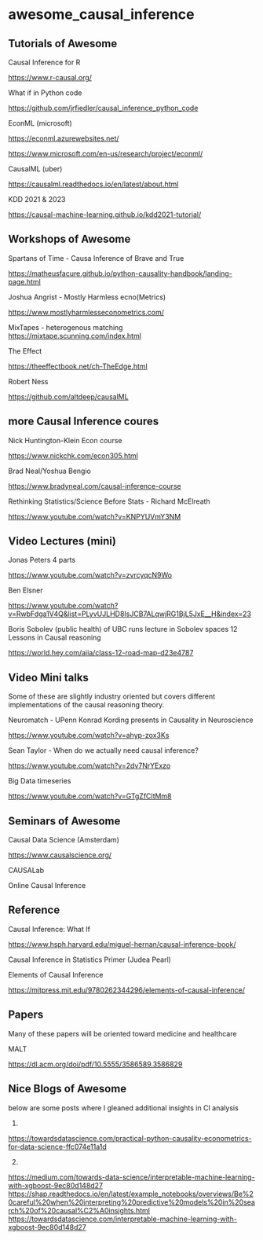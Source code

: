 # awesome_causal_inference

## Tutorials of Awesome
Causal Inference for R

https://www.r-causal.org/

What if in Python code

https://github.com/jrfiedler/causal_inference_python_code

EconML (microsoft)

https://econml.azurewebsites.net/

https://www.microsoft.com/en-us/research/project/econml/

CausalML (uber)

https://causalml.readthedocs.io/en/latest/about.html

KDD 2021 & 2023

https://causal-machine-learning.github.io/kdd2021-tutorial/

## Workshops of Awesome
Spartans of Time - Causa Inference of Brave and True

https://matheusfacure.github.io/python-causality-handbook/landing-page.html

Joshua Angrist - Mostly Harmless ecno(Metrics)

https://www.mostlyharmlesseconometrics.com/

MixTapes - heterogenous matching
https://mixtape.scunning.com/index.html

The Effect

https://theeffectbook.net/ch-TheEdge.html

Robert Ness

https://github.com/altdeep/causalML

## more Causal Inference coures 
Nick Huntington-Klein Econ course

https://www.nickchk.com/econ305.html

Brad Neal/Yoshua Bengio

https://www.bradyneal.com/causal-inference-course

Rethinking Statistics/Science Before Stats - Richard McElreath

https://www.youtube.com/watch?v=KNPYUVmY3NM

## Video Lectures (mini)
Jonas Peters 4 parts

https://www.youtube.com/watch?v=zvrcyqcN9Wo

Ben Elsner

https://www.youtube.com/watch?v=RwbFdga1V4Q&list=PLyvUJLHD8IsJCB7ALqwjRG1BjL5JxE__H&index=23

Boris Sobolev (public health) of UBC runs lecture in Sobolev spaces
12 Lessons in Causal reasoning

https://world.hey.com/aiia/class-12-road-map-d23e4787


## Video Mini talks ##
Some of these are slightly industry oriented but covers different implementations of the causal reasoning theory.

Neuromatch - UPenn Konrad Kording presents in Causality in Neuroscience

https://www.youtube.com/watch?v=ahyp-zox3Ks

Sean Taylor - When do we actually need causal inference?

https://www.youtube.com/watch?v=2dv7NrYExzo

Big Data timeseries

https://www.youtube.com/watch?v=GTgZfCltMm8

## Seminars of Awesome
Causal Data Science (Amsterdam)

https://www.causalscience.org/

CAUSALab

Online Causal Inference

## Reference
Causal Inference: What If

https://www.hsph.harvard.edu/miguel-hernan/causal-inference-book/

Causal Inference in Statistics Primer (Judea Pearl)

Elements of Causal Inference

https://mitpress.mit.edu/9780262344296/elements-of-causal-inference/

## Papers
Many of these papers will be oriented toward medicine and healthcare

MALT

https://dl.acm.org/doi/pdf/10.5555/3586589.3586829




## Nice Blogs of Awesome

below are some posts where I gleaned additional insights in CI analysis

1.
https://towardsdatascience.com/practical-python-causality-econometrics-for-data-science-ffc074e11a1d

2.
https://medium.com/towards-data-science/interpretable-machine-learning-with-xgboost-9ec80d148d27
https://shap.readthedocs.io/en/latest/example_notebooks/overviews/Be%20careful%20when%20interpreting%20predictive%20models%20in%20search%20of%20causal%C2%A0insights.html
https://towardsdatascience.com/interpretable-machine-learning-with-xgboost-9ec80d148d27